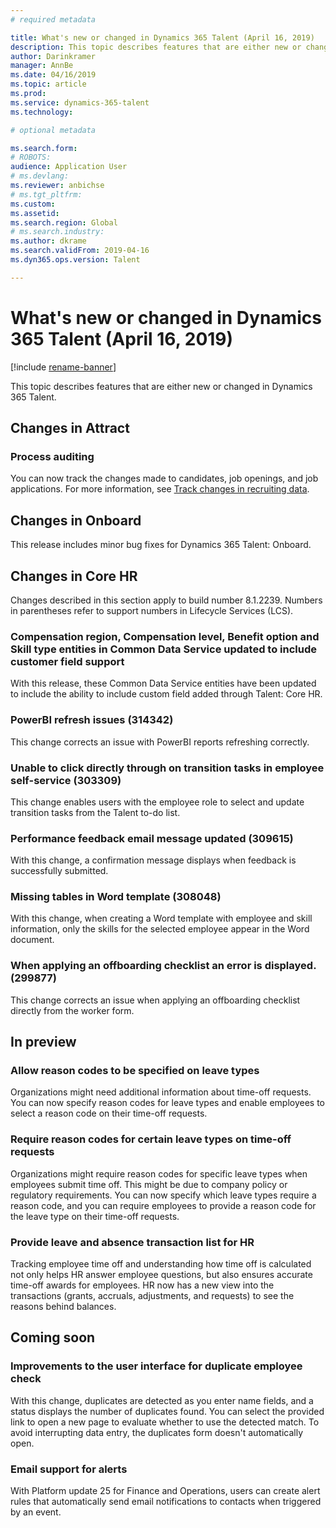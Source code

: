 ```yaml
---
# required metadata

title: What's new or changed in Dynamics 365 Talent (April 16, 2019)
description: This topic describes features that are either new or changed in Microsoft Dynamics 365 Talent.
author: Darinkramer
manager: AnnBe
ms.date: 04/16/2019
ms.topic: article
ms.prod: 
ms.service: dynamics-365-talent
ms.technology: 

# optional metadata

ms.search.form: 
# ROBOTS: 
audience: Application User
# ms.devlang: 
ms.reviewer: anbichse
# ms.tgt_pltfrm: 
ms.custom: 
ms.assetid: 
ms.search.region: Global
# ms.search.industry: 
ms.author: dkrame
ms.search.validFrom: 2019-04-16
ms.dyn365.ops.version: Talent

---
```


# What's new or changed in Dynamics 365 Talent (April 16, 2019)

[!include [rename-banner](~/includes/cc-data-platform-banner.md)]

This topic describes features that are either new or changed in Dynamics 365 Talent.

## Changes in Attract

### Process auditing

You can now track the changes made to candidates, job openings, and job applications. For more information, see [Track changes in recruiting data](process-auditing.md).

## Changes in Onboard

This release includes minor bug fixes for Dynamics 365 Talent: Onboard.

## Changes in Core HR

Changes described in this section apply to build number 8.1.2239. Numbers in parentheses refer to support numbers in Lifecycle Services (LCS).

### Compensation region, Compensation level, Benefit option and Skill type entities in Common Data Service updated to include customer field support

With this release, these Common Data Service entities have been updated to include the ability to include custom field added through Talent: Core HR.

### PowerBI refresh issues (314342)

This change corrects an issue with PowerBI reports refreshing correctly.

### Unable to click directly through on transition tasks in employee self-service (303309)

This change enables users with the employee role to select and update transition tasks from the Talent to-do list.

### Performance feedback email message updated (309615)

With this change, a confirmation message displays when feedback is successfully submitted.

### Missing tables in Word template (308048)

With this change, when creating a Word template with employee and skill information, only the skills for the selected employee appear in the Word document.

### When applying an offboarding checklist an error is displayed. (299877)

This change corrects an issue when applying an offboarding checklist directly from the worker form.

## In preview

### Allow reason codes to be specified on leave types

Organizations might need additional information about time-off requests. You can now specify reason codes for leave types and enable employees to select a reason code on their time-off requests.

### Require reason codes for certain leave types on time-off requests

Organizations might require reason codes for specific leave types when employees submit time off. This might be due to company policy or regulatory requirements. You can now specify which leave types require a reason code, and you can require employees to provide a reason code for the leave type on their time-off requests.

### Provide leave and absence transaction list for HR

Tracking employee time off and understanding how time off is calculated not only helps HR answer employee questions, but also ensures accurate time-off awards for employees. HR now has a new view into the transactions (grants, accruals, adjustments, and requests) to see the reasons behind balances.

## Coming soon

### Improvements to the user interface for duplicate employee check

With this change, duplicates are detected as you enter name fields, and a status displays the number of duplicates found. You can select the provided link to open a new page to evaluate whether to use the detected match. To avoid interrupting data entry, the duplicates form doesn't automatically open.

### Email support for alerts

With Platform update 25 for Finance and Operations, users can create alert rules that automatically send email notifications to contacts when triggered by an event.


